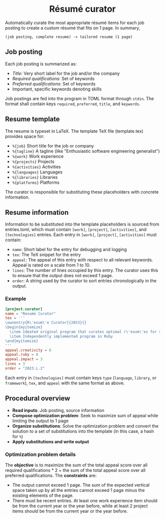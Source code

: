 <h1 style="text-align:center">Résumé curator</h1>

Automatically curate the most appropriate résumé items for each job posting to create a custom résumé that fits on 1 page. In summary,

```
(job posting, complete resume) -> tailored resume (1 page)
```

## Job posting

Each job posting is summarized as:
- _Title_: Very short label for the job and/or the company
- _Required qualifications_: Set of keywords
- _Preferred qualifications_: Set of keywords
- Important, specific keywords denoting skills

Job postings are fed into the program in TOML format through `stdin`. The format shall contain keys `required`, `preferred`, `title`, and `keywords`.

## Resume template

The resume is typeset in LaTeX. The template TeX file (template.tex) provides space for:

- `%{job}` Short title for the job or company
- `%{tagline}` A tagline (like "Enthusiastic software engineering generalist")
- `%{work}` Work experience
- `%{projects}` Projects
- `%{activities}` Activities
- `%{languages}` Languages
- `%{libraries}` Libraries
- `%{platforms}` Platforms

The curator is responsible for substituting these placeholders with concrete information.

## Resume information

Information to be substituted into the template placeholders is sourced from entries.toml, which must contain `[work]`, `[project]`, `[activities]`, and `[technologies]` entries. Each entry in `[work]`, `[project]`, `[activities]` must contain:
- `name`: Short label for the entry for debugging and logging
- `tex`: The TeX snippet for the entry
- `appeal`: The appeal of this entry with respect to all relevant keywords. Appeal is rated on a scale from 1 to 10.
- `lines`: The number of lines occupied by this entry. The curator uses this to ensure that the output does not exceed 1 page.
- `order`: A string used by the curator to sort entries chronologically in the output.

### Example

```toml
[project.curator]
name = "Resume Curator"
tex = '''
\ownentry{R\'esum\'e Curator}{2023}{}
\begin{myitemize}
  \item Ideated original program that curates optimal r\'esum\'es for specific job postings
  \item Independently implemented program in Ruby
\end{myitemize}
'''
appeal.creativity = 6
appeal.ruby = 8
appeal.impact = 3
lines = 3
order = "2023.L.2"
```

Each entry in `[technologies]` must contain keys `type` (`language`, `library`, or `framework`), `tex`, and `appeal` with the same format as above.

## Procedural overview

- **Read inputs**: Job posting, source information
- **Compose optimization problem**: Seek to maximize sum of appeal while limiting the output to 1 page
- **Organize substitutions**: Solve the optimization problem and convert the solution to a set of substitutions into the template (in this case, a hash for `%`)
- **Apply substitutions and write output**

### Optimization problem details

The **objective** is to maximize the sum of the total appeal score over all required qualifications * 2 + the sum of the total appeal score over all preferred qualifications. The **constraints** are:
- The output cannot exceed 1 page. The sum of the expected vertical space taken up by all the entries cannot exceed 1 page minus the existing elements of the page.
- There must be recent entries. At least one work experience item should be from the current year or the year before, while at least 2 project items should be from the current year or the year before.